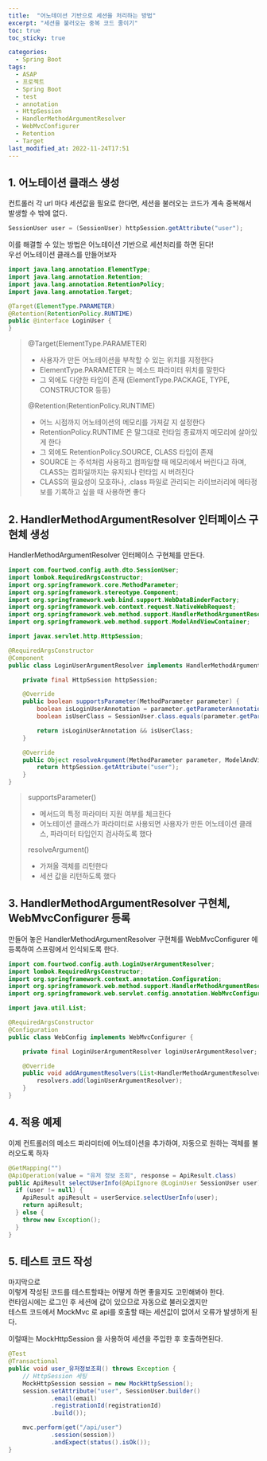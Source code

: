 ```yaml
---
title:  "어노테이션 기반으로 세션을 처리하는 방법"
excerpt: "세션을 불러오는 중복 코드 줄이기"
toc: true
toc_sticky: true

categories:
  - Spring Boot
tags:
  - ASAP
  - 프로젝트
  - Spring Boot
  - test
  - annotation
  - HttpSession
  - HandlerMethodArgumentResolver
  - WebMvcConfigurer
  - Retention
  - Target
last_modified_at: 2022-11-24T17:51
---
```


## 1. 어노테이션 클래스 생성
컨트롤러 각 url 마다 세션값을 필요로 한다면, 세션을 불러오는 코드가 계속 중복해서 발생할 수 밖에 없다.  
```java
SessionUser user = (SessionUser) httpSession.getAttribute("user");
```

이를 해결할 수 있는 방법은 어노테이션 기반으로 세션처리를 하면 된다!  
우선 어노테이션 클래스를 만들어보자
```java
import java.lang.annotation.ElementType;
import java.lang.annotation.Retention;
import java.lang.annotation.RetentionPolicy;
import java.lang.annotation.Target;

@Target(ElementType.PARAMETER)
@Retention(RetentionPolicy.RUNTIME)
public @interface LoginUser {
}
```

> @Target(ElementType.PARAMETER)
> - 사용자가 만든 어노테이션을 부착할 수 있는 위치를 지정한다  
> - ElementType.PARAMETER 는 메소드 파라미터 위치를 말한다  
> - 그 외에도 다양한 타입이 존재 (ElementType.PACKAGE, TYPE, CONSTRUCTOR 등등)  
>
> @Retention(RetentionPolicy.RUNTIME)
> - 어느 시점까지 어노테이션의 메모리를 가져갈 지 설정한다
> - RetentionPolicy.RUNTIME 은 말그대로 런타임 종료까지 메모리에 살아있게 한다
> - 그 외에도 RetentionPolicy.SOURCE, CLASS 타입이 존재
> - SOURCE 는 주석처럼 사용하고 컴파일할 때 메모리에서 버린다고 하며, CLASS는 컴파일까지는 유지되나 런타임 시 버려진다
> - CLASS의 필요성이 모호하나, .class 파일로 관리되는 라이브러리에 메타정보를 기록하고 싶을 때 사용하면 좋다

## 2. HandlerMethodArgumentResolver 인터페이스 구현체 생성
HandlerMethodArgumentResolver 인터페이스 구현체를 만든다.
```java
import com.fourtwod.config.auth.dto.SessionUser;
import lombok.RequiredArgsConstructor;
import org.springframework.core.MethodParameter;
import org.springframework.stereotype.Component;
import org.springframework.web.bind.support.WebDataBinderFactory;
import org.springframework.web.context.request.NativeWebRequest;
import org.springframework.web.method.support.HandlerMethodArgumentResolver;
import org.springframework.web.method.support.ModelAndViewContainer;

import javax.servlet.http.HttpSession;

@RequiredArgsConstructor
@Component
public class LoginUserArgumentResolver implements HandlerMethodArgumentResolver {

    private final HttpSession httpSession;

    @Override
    public boolean supportsParameter(MethodParameter parameter) {
        boolean isLoginUserAnnotation = parameter.getParameterAnnotation(LoginUser.class) != null;
        boolean isUserClass = SessionUser.class.equals(parameter.getParameterType());

        return isLoginUserAnnotation && isUserClass;
    }

    @Override
    public Object resolveArgument(MethodParameter parameter, ModelAndViewContainer mavContainer, NativeWebRequest webRequest, WebDataBinderFactory binderFactory) throws Exception {
        return httpSession.getAttribute("user");
    }
}
```

> supportsParameter()
> - 메서드의 특정 파라미터 지원 여부를 체크한다
> - 어노테이션 클래스가 파라미터로 사용되면 사용자가 만든 어노테이션 클래스, 파라미터 타입인지 검사하도록 했다
>
> resolveArgument()
> - 가져올 객체를 리턴한다
> - 세션 값을 리턴하도록 했다

## 3. HandlerMethodArgumentResolver 구현체, WebMvcConfigurer 등록
만들어 놓은 HandlerMethodArgumentResolver 구현체를 WebMvcConfigurer 에 등록하여 스프링에서 인식되도록 한다.
```java
import com.fourtwod.config.auth.LoginUserArgumentResolver;
import lombok.RequiredArgsConstructor;
import org.springframework.context.annotation.Configuration;
import org.springframework.web.method.support.HandlerMethodArgumentResolver;
import org.springframework.web.servlet.config.annotation.WebMvcConfigurer;

import java.util.List;

@RequiredArgsConstructor
@Configuration
public class WebConfig implements WebMvcConfigurer {

    private final LoginUserArgumentResolver loginUserArgumentResolver;

    @Override
    public void addArgumentResolvers(List<HandlerMethodArgumentResolver> resolvers) {
        resolvers.add(loginUserArgumentResolver);
    }
}
```

## 4. 적용 예제
이제 컨트롤러의 메소드 파라미터에 어노테이션을 추가하여, 자동으로 원하는 객체를 불러오도록 하자
```java
@GetMapping("")
@ApiOperation(value = "유저 정보 조회", response = ApiResult.class)
public ApiResult selectUserInfo(@ApiIgnore @LoginUser SessionUser user) throws Exception {
  if (user != null) {
    ApiResult apiResult = userService.selectUserInfo(user);
    return apiResult;
  } else {
    throw new Exception();
  }
}
```

## 5. 테스트 코드 작성
마지막으로  
이렇게 작성된 코드를 테스트할때는 어떻게 하면 좋을지도 고민해봐야 한다.  
런타임시에는 로그인 후 세션에 값이 있으므로 자동으로 불러오겠지만  
테스트 코드에서 MockMvc 로 api를 호출할 때는 세션값이 없어서 오류가 발생하게 된다.  

이럴때는 MockHttpSession 을 사용하여 세션을 주입한 후 호출하면된다.  
```java
@Test
@Transactional
public void user_유저정보조회() throws Exception {
	// HttpSession 세팅
	MockHttpSession session = new MockHttpSession();
	session.setAttribute("user", SessionUser.builder()
			.email(email)
			.registrationId(registrationId)
			.build());

	mvc.perform(get("/api/user")
			.session(session))
			.andExpect(status().isOk());
}
```